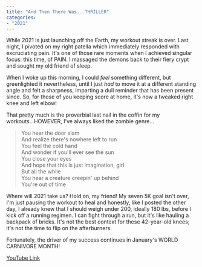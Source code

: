 ```yaml
---
title: "And Then There Was...THRILLER"
categories:
- "2021"
---
```


While 2021 is just launching off the Earth, my workout streak is over.  Last night, I pivoted on my right patella which immediately responded with excruciating pain.  It's one of those rare moments when I achieved singular focus: this time, of PAIN.  I massaged the demons back to their fiery crypt and sought my old friend of sleep. 

When I woke up this morning, I could *feel* something different, but greenlighted it nevertheless, until I just *had* to move it at a different standing angle and felt a sharpness, imparting a dull reminder that has been present since.  So, for those of you keeping score at home, it's now a tweaked right knee and left elbow!

That pretty much is the proverbial last nail in the coffin for my workouts...HOWEVER, I've always liked the zombie genre...

> You hear the door slam    
> And realize there's nowhere left to run    
> You feel the cold hand    
> And wonder if you'll ever see the sun    
> You close your eyes    
> And hope that this is just imagination, girl    
> But all the while    
> You hear a creature creepin' up behind    
> You're out of time    

Where will 2021 take us?  Hold on, my friend!  My seven 5K goal isn't over, I'm just pausing the workout to heal and honestly, like I posted the other day, I already knew that I should weigh under 200, ideally 180 lbs, before I kick off a running regimen.  I can fight through a run, but it's like hauling a backpack of bricks.  It's not the best context for these 42-year-old knees;  it's not the time to flip on the afterburners.

Fortunately, the driver of my success continues in January's WORLD CARNIVORE MONTH!

[YouTube Link](https://www.youtube.com/watch?v=bEbG178QiwQ)
